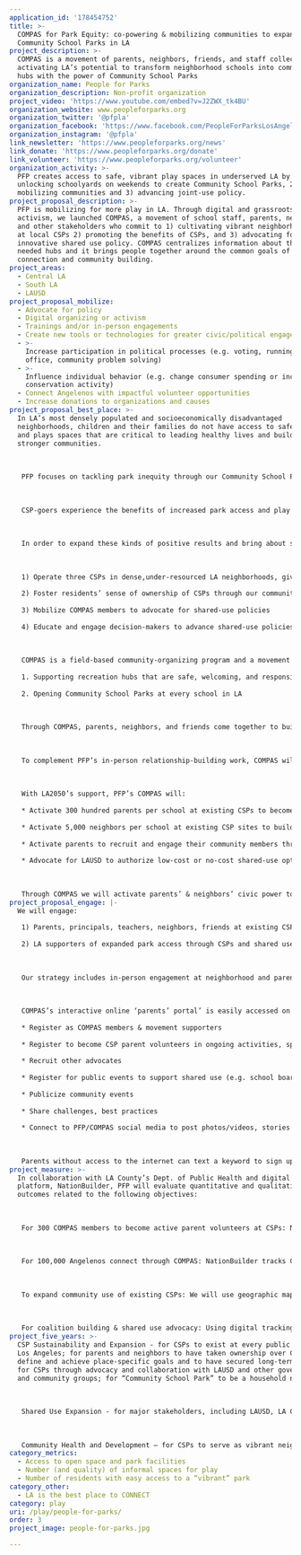 ```yaml
---
application_id: '178454752'
title: >-
  COMPAS for Park Equity: co-powering & mobilizing communities to expand
  Community School Parks in LA
project_description: >-
  COMPAS is a movement of parents, neighbors, friends, and staff collectively
  activating LA’s potential to transform neighborhood schools into community
  hubs with the power of Community School Parks
organization_name: People for Parks
organization_description: Non-profit organization
project_video: 'https://www.youtube.com/embed?v=J2ZWX_tk4BU'
organization_website: www.peopleforparks.org
organization_twitter: '@pfpla'
organization_facebook: 'https://www.facebook.com/PeopleForParksLosAngeles'
organization_instagram: '@pfpla'
link_newsletter: 'https://www.peopleforparks.org/news'
link_donate: 'https://www.peopleforparks.org/donate'
link_volunteer: 'https://www.peopleforparks.org/volunteer'
organization_activity: >-
  PFP creates access to safe, vibrant play spaces in underserved LA by 1)
  unlocking schoolyards on weekends to create Community School Parks, 2)
  mobilizing communities and 3) advancing joint-use policy.
project_proposal_description: >-
  PFP is mobilizing for more play in LA. Through digital and grassroots
  activism, we launched COMPAS, a movement of school staff, parents, neighbors
  and other stakeholders who commit to 1) cultivating vibrant neighborhood hubs
  at local CSPs 2) promoting the benefits of CSPs, and 3) advocating for
  innovative shared use policy. COMPAS centralizes information about these
  needed hubs and it brings people together around the common goals of play,
  connection and community building.
project_areas:
  - Central LA
  - South LA
  - LAUSD
project_proposal_mobilize:
  - Advocate for policy
  - Digital organizing or activism
  - Trainings and/or in-person engagements
  - Create new tools or technologies for greater civic/political engagement
  - >-
    Increase participation in political processes (e.g. voting, running for
    office, community problem solving)
  - >-
    Influence individual behavior (e.g. change consumer spending or increase
    conservation activity)
  - Connect Angelenos with impactful volunteer opportunities
  - Increase donations to organizations and causes
project_proposal_best_place: >-
  In LA’s most densely populated and socioeconomically disadvantaged
  neighborhoods, children and their families do not have access to safe parks
  and plays spaces that are critical to leading healthy lives and building
  stronger communities.
   
   
   
   PFP focuses on tackling park inequity through our Community School Parks program (CSPs), which opens school playgrounds to the public on Saturdays and provides youth and adult enrichment programming in partnership with the Los Angeles Unified School District (LAUSD).
   
   
   
   CSP-goers experience the benefits of increased park access and play spaces with improvements in overall health, physical fitness, obesity rates, nutrition, academics, crime, and social connectedness neighborhood-wide.
   
   
   
   In order to expand these kinds of positive results and bring about systems change that advances park equity, PFP will mobilize community members and activate Angelenos to help make LA the best place PLAY. We will do so in the following ways:
   
   
   
   1) Operate three CSPs in dense,under-resourced LA neighborhoods, giving thousands of residents easy access to vibrant parks
   
   2) Foster residents’ sense of ownership of CSPs through our community engagement program, COMPAS
   
   3) Mobilize COMPAS members to advocate for shared-use policies
   
   4) Educate and engage decision-makers to advance shared-use policies
   
    
   
   COMPAS is a field-based community-organizing program and a movement of parents and neighbors with two shared goals:
   
   1. Supporting recreation hubs that are safe, welcoming, and responsive to each neighborhood’s unique interests, and
   
   2. Opening Community School Parks at every school in LA
   
   
   
   Through COMPAS, parents, neighbors, and friends come together to build relationships, assess recreation needs, create action plans, build skills, volunteer, and receive recognition for CSP related contributions and innovations.
   
   
   
   To complement PFP’s in-person relationship-building work, COMPAS will use digital activism to bring together Angelenos from different neighborhoods so that they can build a strong, collective voice supporting CSP expansion. As community members learn about the benefits of CSPs, they will become advocates for play, and galvanize their communities to move decision-makers towards city-wide shared-use policies.
   
   
   
   With LA2050’s support, PFP’s COMPAS will:
   
   * Activate 300 hundred parents per school at existing CSPs to become parent volunteers and vocal supporters of CSPs and shared-use
   
   * Activate 5,000 neighbors per school at existing CSP sites to build awareness of CSPs and shared-use.
   
   * Activate parents to recruit and engage their community members through COMPAS, with a goal to register supporters at 20 schools (total potentially activated: 100,000)
   
   * Advocate for LAUSD to authorize low-cost or no-cost shared-use options so that communities across LA can access school playgrounds during non-school hours.
   
   
   
   Through COMPAS we will activate parents’ & neighbors’ civic power to advance shared-use policies that can improve parks equity in LA.
project_proposal_engage: |-
  We will engage:
   
   1) Parents, principals, teachers, neighbors, friends at existing CSPs, and community members living in dense regions of LA who wish to open CSPs. All CSPs are at Title I schools, where average park acreage per 1,000 people is .09 (LA’s average is 4.2).
   
   2) LA supporters of expanded park access through CSPs and shared use.
   
   
   
   Our strategy includes in-person engagement at neighborhood and parent resource centers to present COMPAS and install “COMPAS Point Stations” where visitors can learn more about CSPs/shared use, become COMPAS members, and sign up as volunteers. 
   
   
   
   COMPAS’s interactive online ‘parents’ portal’ is easily accessed on desktop and mobile devices. Portal visitors can: 
   
   * Register as COMPAS members & movement supporters
   
   * Register to become CSP parent volunteers in ongoing activities, special events and shared use advocacy 
   
   * Recruit other advocates
   
   * Register for public events to support shared use (e.g. school board, city & neighborhood council meetings)
   
   * Publicize community events
   
   * Share challenges, best practices
   
   * Connect to PFP/COMPAS social media to post photos/videos, stories & goals for neighborhood.
   
   
   
   Parents without access to the internet can text a keyword to sign up. This lowers barriers to entry and enables us to collect and organize participant information so that we can recruit, communicate updates and elevate emerging and existing leaders in their communities. The portal is supported by the digital community platform, NationBuilder.
project_measure: >-
  In collaboration with LA County’s Dept. of Public Health and digital community
  platform, NationBuilder, PFP will evaluate quantitative and qualitative
  outcomes related to the following objectives:
   
   
   
   For 300 COMPAS members to become active parent volunteers at CSPs: NationBuilder tracks the number of registrants and the progress and frequency of those registrants’ volunteer activities. 
   
   
   
   For 100,000 Angelenos connect through COMPAS: NationBuilder tracks COMPAS online registration.
   
   
   
   To expand community use of existing CSPs: We will use geographic mapping and demographic data to understand how many and what types of people we are creating access for (eg, age groups, income) and systematic observation and tracking tools to measure how many and what types of people use CSPs and to understand barriers and facilitators to parks access, resources we can provide, and needed changes in community capacity. We aim to serve 500 parkgoers per month/per park and 500+ for special events. Outreach and park attendance data will be linked to understand what activities increase park use.
   
   
   
   For coalition building & shared use advocacy: Using digital tracking and interviews, we will measure progress along this measure through frequency of communication with key community partners and policy makers as well as COMPAS member visits to public forums such as Neighborhood Council and School Board meetings to voice support for shared use. Conduct semi-annual review of shared use provider agreements.
project_five_years: >-
  CSP Sustainability and Expansion - for CSPs to exist at every public school in
  Los Angeles; for parents and neighbors to have taken ownership over CSPs to
  define and achieve place-specific goals and to have secured long-term support
  for CSPs through advocacy and collaboration with LAUSD and other government
  and community groups; for “Community School Park” to be a household name.
   
   
   
   Shared Use Expansion - for major stakeholders, including LAUSD, LA City and related departments, the LAPD and LA county to have partnered with the common goal of providing safe open spaces across LA that create access to health and wellness amenities in high-need communities; for this collaboration to have resulted in an innovative municipal park system that incorporates CSPs into its service model, permitting public access to school playgrounds. 
   
   
   
   Community Health and Development — for CSPs to serve as vibrant neighborhood hubs, spaces that neighbors consider safe, welcoming, interesting and their own; for populations surrounding CSPs to experience overall physical and emotional wellness, neighborhood connectedness and park equity through regular visits to CSPs and participation and leadership in CSP activities.
category_metrics:
  - Access to open space and park facilities
  - Number (and quality) of informal spaces for play
  - Number of residents with easy access to a “vibrant” park
category_other:
  - LA is the best place to CONNECT
category: play
uri: /play/people-for-parks/
order: 3
project_image: people-for-parks.jpg

---
```

